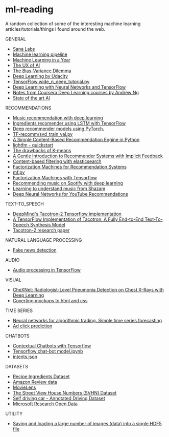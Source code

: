 # ml-reading
A random collection of some of the interesting machine learning articles/tutorials/things i found around the web. 


GENERAL
- [Sana Labs](https://www.sanalabs.com/)
- [Machine learning pipeline](https://spandan-madan.github.io/DeepLearningProject/)
- [Machine Learning in a Year](https://medium.com/learning-new-stuff/machine-learning-in-a-year-cdb0b0ebd29c)
- [The UX of AI](https://design.google/library/ux-ai/)
- [The Bias-Variance Dilemma](https://ml.berkeley.edu/blog/2017/07/13/tutorial-4/)
- [Deep Learning by Udacity](https://eu.udacity.com/course/deep-learning--ud730)
- [TensorFlow wide_n_deep_tutorial.py](https://github.com/tensorflow/tensorflow/blob/r1.2/tensorflow/examples/learn/wide_n_deep_tutorial.py)
- [Deep Learning with Neural Networks and TensorFlow](https://www.youtube.com/watch?v=JeamFbHhmDo)
- [Notes from Coursera Deep Learning courses by Andrew Ng](https://www.slideshare.net/TessFerrandez/notes-from-coursera-deep-learning-courses-by-andrew-ng)
- [State of the art AI](https://www.stateoftheart.ai)


RECOMMENDATIONS
- [Music recommendation with deep learning](http://mattmurray.net/building-a-music-recommender-with-deep-learning/)
- [Ingredients recomender using LSTM with TensorFlow](https://www.kaggle.com/pablocastilla/ingredients-recomender-using-lstm-with-tensorflow)
- [Deep recommender models using PyTorch.](https://github.com/maciejkula/spotlight)
- [TF-recomm/svd_train_val.py](https://github.com/songgc/TF-recomm/blob/master/svd_train_val.py)
- [A Simple Content-Based Recommendation Engine in Python](http://blog.untrod.com/2016/06/simple-similar-products-recommendation-engine-in-python.html)
- [lightfm - quickstart](https://github.com/lyst/lightfm/blob/master/examples/quickstart/quickstart.ipynb)
- [The drawbacks of K-means](https://stats.stackexchange.com/questions/133656/how-to-understand-the-drawbacks-of-k-means)
- [A Gentle Introduction to Recommender Systems with Implicit Feedback](https://jessesw.com/Rec-System/)
- [Content-based filtering with elasticsearch](https://stackoverflow.com/questions/37323336/content-based-filtering-with-elasticsearch)
- [Factorization Machines for Recommendation Systems](https://medium.com/@the_ciank/factorization-machines-for-recommendation-systems-cbd1e7d8904c)
- [mf.py](https://github.com/mamhamed/misc/blob/master/mf_with_tf/mf.py)
- [Factorization Machines with Tensorflow](http://nowave.it/factorization-machines-with-tensorflow.html)
- [Recommending music on Spotify with deep learning](http://benanne.github.io/2014/08/05/spotify-cnns.html)
- [Learning to understand music from Shazam](https://blog.shazam.com/learning-to-understand-music-from-shazam-56a60788b62f)
- [Deep Neural Networks for YouTube Recommendations](https://static.googleusercontent.com/media/research.google.com/en//pubs/archive/45530.pdf)


TEXT-TO_SPEECH
- [DeepMind's Tacotron-2 Tensorflow implementation](https://github.com/Rayhane-mamah/Tacotron-2)
- [A TensorFlow Implementation of Tacotron: A Fully End-to-End Text-To-Speech Synthesis Model](https://github.com/Kyubyong/tacotron)
- [Tacotron-2 research paper](https://arxiv.org/pdf/1712.05884.pdf)


NATURAL LANGUAGE PROCESSING
- [Fake news detection](https://towardsdatascience.com/i-trained-fake-news-detection-ai-with-95-accuracy-and-almost-went-crazy-d10589aa57c)


AUDIO
- [Audio processing in TensorFlow](https://towardsdatascience.com/audio-processing-in-tensorflow-208f1a4103aa)


VISUAL
- [CheXNet: Radiologist-Level Pneumonia Detection on Chest X-Rays with Deep Learning](https://arxiv.org/pdf/1711.05225.pdf)
- [Coverting mockups to html and css](https://medium.freecodecamp.org/how-you-can-train-an-ai-to-convert-your-design-mockups-into-html-and-css-cc7afd82fed4)


TIME SERIES
- [Neural networks for algorithmic trading. Simple time series forecasting](https://medium.com/@alexrachnog/neural-networks-for-algorithmic-trading-part-one-simple-time-series-forecasting-f992daa1045a)
- [Ad click prediction](http://www.eecs.tufts.edu/~dsculley/papers/ad-click-prediction.pdf)


CHATBOTS
- [Contextual Chatbots with Tensorflow](https://chatbotsmagazine.com/contextual-chat-bots-with-tensorflow-4391749d0077)
- [Tensorflow chat-bot model.ipynb](https://github.com/ugik/notebooks/blob/master/Tensorflow%20chat-bot%20model.ipynb)
- [intents.json](https://github.com/ugik/notebooks/blob/master/intents.json)


DATASETS
- [Recipe Ingredients Dataset](https://www.kaggle.com/kaggle/recipe-ingredients-dataset)
- [Amazon Review data](http://jmcauley.ucsd.edu/data/amazon/)
- [MovieLens](https://grouplens.org/datasets/movielens/)
- [The Street View House Numbers (SVHN) Dataset](http://ufldl.stanford.edu/housenumbers/)
- [Self driving car - Annotated Driving Dataset](https://github.com/udacity/self-driving-car/tree/master/annotations)
- [Microsoft Research Open Data](https://msropendata.com/)


UTILITY
- [Saving and loading a large number of images (data) into a single HDF5 file](http://machinelearninguru.com/deep_learning/data_preparation/hdf5/hdf5.html)

